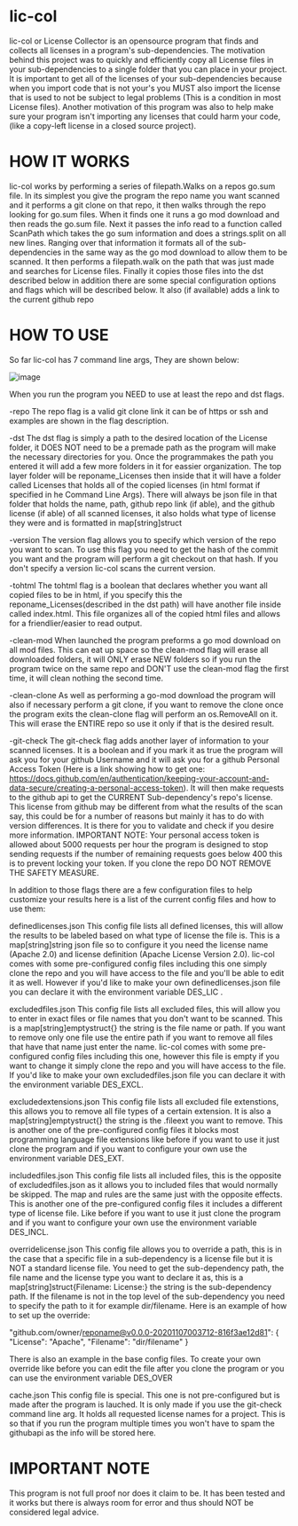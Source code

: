 # lic-col
lic-col or License Collector is an opensource program that finds and collects all licenses in a program's sub-dependencies. The motivation behind this project was to quickly and efficiently copy all License files in your sub-dependencies to a single folder that you can place in your project. It is important to get all of the licenses of your sub-dependencies because when you import code that is not your's you MUST also import the license that is used to not be subject to legal problems (This is a condition in most License files). Another motivation of this program was also to help make sure your program isn't importing any licenses that could harm your code, (like a copy-left license in a closed source project).

# HOW IT WORKS

lic-col works by performing a series of filepath.Walks on a repos go.sum file. In its simplest you give the program the repo name you want scanned and it performs a git clone on that repo, it then walks through the repo looking for go.sum files. When it finds one it runs a go mod download and then reads the go.sum file. Next it passes the info read to a function called ScanPath which takes the go sum information and does a strings.split on all new lines. Ranging over that information it formats all of the sub-dependencies in the same way as the go mod download to allow them to be scanned. It then performs a filepath.walk on the path that was just made and searches for License files. Finally it copies those files into the dst described below in addition there are some special configuration options and flags which will be described below. It also (if available) adds a link to the current github repo

# HOW TO USE

So far lic-col has 7 command line args, They are shown below:

![image](https://user-images.githubusercontent.com/111247018/209986038-e82555a2-ddc8-490c-aad2-532133aa87c6.png)

When you run the program you NEED to use at least the repo and dst flags.

-repo
The repo flag is a valid git clone link it can be of https or ssh and examples are shown in the flag description.

-dst
The dst flag is simply a path to the desired location of the License folder, it DOES NOT need to be a premade path as the program will make the necessary directories for you. Once the programmakes the path you entered it will add a few more folders in it for eassier organization. The top layer folder will be reponame_Licenses then inside that it will have a folder called Licenses that holds all of the copied licenses (in html format if specified in he Command Line Args). There will always be json file in that folder that holds the name, path, github repo link (if able), and the github license (if able) of all scanned licenses, it also holds what type of license they were and is formatted in map[string]struct

-version
The version flag allows you to specify which version of the repo you want to scan. To use this flag you need to get the hash of the commit you want and the program will perform a git checkout on that hash. If you don't specify a version lic-col scans the current version.

-tohtml
The tohtml flag is a boolean that declares whether you want all copied files to be in html, if you specify this the reponame_Licenses(described in the dst path) will have another file inside called index.html. This file organizes all of the copied html files and allows for a friendlier/easier to read output. 

-clean-mod
When launched the program preforms a go mod download on all mod files. This can eat up space so the clean-mod flag will erase all downloaded folders, it will ONLY erase NEW folders so if you run the program twice on the same repo and DON'T use the clean-mod flag the first time, it will clean nothing the second time.

-clean-clone
As well as performing a go-mod download the program will also if necessary perform a git clone, if you want to remove the clone once the program exits the clean-clone flag will perform an os.RemoveAll on it. This will erase the ENTIRE repo so use it only if that is the desired result.

-git-check
The git-check flag adds another layer of information to your scanned licenses. It is a boolean and if you mark it as true the program will ask you for your github Username and it will ask you for a github Personal Access Token (Here is a link showing how to get one: https://docs.github.com/en/authentication/keeping-your-account-and-data-secure/creating-a-personal-access-token). It will then make requests to the github api to get the CURRENT Sub-dependency's repo's license. This license from github may be different from what the results of the scan say, this could be for a number of reasons but mainly it has to do with version differences. It is there for you to validate and check if you desire more information. IMPORTANT NOTE: Your personal access token is allowed about 5000 requests per hour the program is designed to stop sending requests if the number of remaining requests goes below 400 this is to prevent locking your token. If you clone the repo DO NOT REMOVE THE SAFETY MEASURE. 

In addition to those flags there are a few configuration files to help customize your results here is a list of the current config files and how to use them:

definedlicenses.json
This config file lists all defined licenses, this will allow the results to be labeled based on what type of license the file is. This is a map[string]string json file so to configure it you need the license name (Apache 2.0) and license definition (Apache License Version 2.0). lic-col comes with some pre-configured config files including this one simply clone the repo and you will have access to the file and you'll be able to edit it as well. However if you'd like to make your own definedlicenses.json file you can declare it with the environment variable DES_LIC .

excludedfiles.json
This config file lists all excluded files, this will allow you to enter in exact files or file names that you don't want to be scanned. This is a map[string]emptystruct{} the string is the file name or path. If you want to remove only one file use the entire path if you want to remove all files that have that name just enter the name. lic-col comes with some pre-configured config files including this one, however this file is empty if you want to change it simply clone the repo and you will have access to the file. If you'd like to make your own excludedfiles.json file you can declare it with the environment variable DES_EXCL.

excludedextensions.json
This config file lists all excluded file extenstions, this allows you to remove all file types of a certain extension. It is also a map[string]emptystruct{} the string is the .fileext you want to remove. This is another one of the pre-configured config files it blocks most programming language file extensions like before if you want to use it just clone the program and if you want to configure your own use the environment variable DES_EXT.

includedfiles.json
This config file lists all included files, this is the opposite of excludedfiles.json as it allows you to included files that would normally be skipped. The map and rules are the same just with the opposite effects. This is another one of the pre-configured config files it includes a different type of license file. Like before if you want to use it just clone the program and if you want to configure your own use the environment variable DES_INCL.

overridelicense.json
This config file allows you to override a path, this is in the case that a specific file in a sub-dependency is a license file but it is NOT a standard license file. You need to get the sub-dependency path, the file name and the license type you want to declare it as, this is a map[string]struct{Filename: License:} the string is the sub-dependency path. If the filename is not in the top level of the sub-dependency you need to specify the path to it for example dir/filename. Here is an example of how to set up the override: 

"github.com/owner/reponame@v0.0.0-20201107003712-816f3ae12d81": {
      "License": "Apache",
      "Filename": "dir/filename"
   }

There is also an example in the base config files. To create your own override like before you can edit the file after you clone the program or you can use the environment variable DES_OVER

cache.json
This config file is special. This one is not pre-configured but is made after the program is lauched. It is only made if you use the git-check command line arg. It holds all requested license names for a project. This is so that if you run the program multiple times you won't have to spam the githubapi as the info will be stored here. 

# IMPORTANT NOTE
This program is not full proof nor does it claim to be. It has been tested and it works but there is always room for error and thus should NOT be considered legal advice.